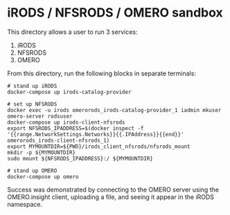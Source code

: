 # iRODS / NFSRODS / OMERO sandbox

This directory allows a user to run 3 services:

1. iRODS
2. NFSRODS
3. OMERO

From this directory, run the following blocks in separate terminals:

```
# stand up iRODS
docker-compose up irods-catalog-provider
```

```
# set up NFSRODS
docker exec -u irods omerorods_irods-catalog-provider_1 iadmin mkuser omero-server rodsuser
docker-compose up irods-client-nfsrods
export NFSRODS_IPADDRESS=$(docker inspect -f '{{range.NetworkSettings.Networks}}{{.IPAddress}}{{end}}' omerorods_irods-client-nfsrods_1)
export MYMOUNTDIR=${PWD}/irods_client_nfsrods/nfsrods_mount
mkdir -p ${MYMOUNTDIR}
sudo mount ${NFSRODS_IPADDRESS}:/ ${MYMOUNTDIR}
```

```
# stand up OMERO
docker-compose up omero
```

Success was demonstrated by connecting to the OMERO server using the OMERO.insight client, uploading a file, and seeing it appear in the iRODS namespace.

